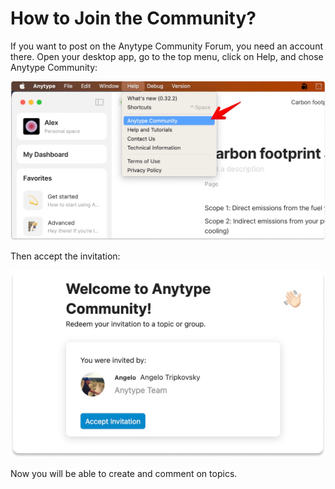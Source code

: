 # How to Join the Community?

If you want to post on the Anytype Community Forum, you need an account there. Open your desktop app, go to the top menu, click on Help, and chose Anytype Community:&#x20;

![](<../../.gitbook/assets/Join Anytype Community on desktop.png>)

Then accept the invitation:

![](<../../.gitbook/assets/Join Community - last step.png>)

Now you will be able to create and comment on topics.&#x20;

